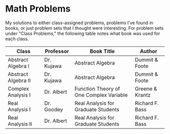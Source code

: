 # Math Problems

My solutions to either class-assigned problems, problems I've found in books, or just problem sets that I thought were interesting. For problem sets under "Class Problems," the following table notes what book was used for each class.

| Class               | Professor  | Book Title                              | Author           |
|---------------------|------------|-----------------------------------------|------------------|
| Abstract Algebra I  | Dr. Kujawa | Abstract Algebra                        | Dummit \& Foote  |
| Abstract Algebra II | Dr. Kujawa | Abstract Algebra                        | Dummit \& Foote  |
| Complex Analysis I  | Dr. Albert | Function Theory of One Complex Variable | Greene \& Krantz |
| Real Analysis I     | Dr. Goodey | Real Analysis for Graduate Students     | Richard F. Bass  |
| Real Analysis II    | Dr. Albert | Real Analysis for Graduate Students     | Richard F. Bass  |
